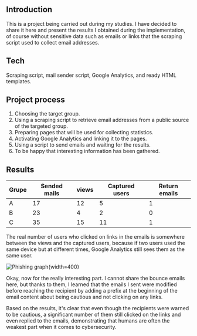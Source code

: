 

## Introduction

This is a project being carried out during my studies. I have decided to share it here and present the results I obtained during the implementation, of course without sensitive data such as emails or links that the scraping script used to collect email addresses.


## Tech

Scraping script, mail sender script, Google Analytics, and ready HTML templates.



## Project process

1. Choosing the target group.
2. Using a scraping script to retrieve email addresses from a public source of the targeted group.
3. Preparing pages that will be used for collecting statistics.
4. Activating Google Analytics and linking it to the pages.
5. Using a script to send emails and waiting for the results.
6. To be happy that interesting information has been gathered.

## Results

| Grupe     | Sended mails |   views   |   Captured users | Return emails |
| --------- | ------------ | --------- | ---------------- | ------------- |
| A         | 17           |    12     |   5              |  1            |
| B         | 23           |    4      |   2              |  0            |
| C         | 35           |    15     |   11             | 1             |

The real number of users who clicked on links in the emails is somewhere between the views and the captured users, because if two users used the same device but at different times, Google Analytics still sees them as the same user.

![Phishing graph](https://i.pinimg.com/236x/c4/48/9a/c4489af34519fb1e90f50c8626bb65cf.jpg){width=400}

Okay, now for the really interesting part. I cannot share the bounce emails here, but thanks to them, I learned that the emails I sent were modified before reaching the recipient by adding a prefix at the beginning of the email content about being cautious and not clicking on any links.

Based on the results, it's clear that even though the recipients were warned to be cautious, a significant number of them still clicked on the links and even replied to the emails, demonstrating that humans are often the weakest part when it comes to cybersecurity.